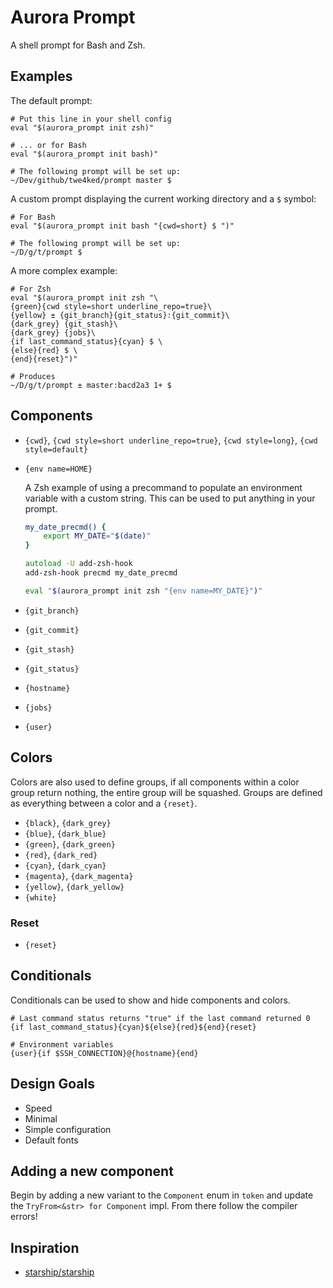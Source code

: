 # Aurora Prompt

A shell prompt for Bash and Zsh.

## Examples

The default prompt:

```
# Put this line in your shell config
eval "$(aurora_prompt init zsh)"

# ... or for Bash
eval "$(aurora_prompt init bash)"

# The following prompt will be set up:
~/Dev/github/twe4ked/prompt master $
```

A custom prompt displaying the current working directory and a `$` symbol:

```
# For Bash
eval "$(aurora_prompt init bash "{cwd=short} $ ")"

# The following prompt will be set up:
~/D/g/t/prompt $
```

A more complex example:

```
# For Zsh
eval "$(aurora_prompt init zsh "\
{green}{cwd style=short underline_repo=true}\
{yellow} ± {git_branch}{git_status}:{git_commit}\
{dark_grey} {git_stash}\
{dark_grey} {jobs}\
{if last_command_status}{cyan} $ \
{else}{red} $ \
{end}{reset}")"

# Produces
~/D/g/t/prompt ± master:bacd2a3 1+ $
```

## Components

- `{cwd}`, `{cwd style=short underline_repo=true}`, `{cwd style=long}`, `{cwd style=default}`
- `{env name=HOME}`

    A Zsh example of using a precommand to populate an environment variable with
    a custom string. This can be used to put anything in your prompt.

    ```zsh
    my_date_precmd() {
        export MY_DATE="$(date)"
    }

    autoload -U add-zsh-hook
    add-zsh-hook precmd my_date_precmd

    eval "$(aurora_prompt init zsh "{env name=MY_DATE}")"
    ```

- `{git_branch}`
- `{git_commit}`
- `{git_stash}`
- `{git_status}`
- `{hostname}`
- `{jobs}`
- `{user}`

## Colors

Colors are also used to define groups, if all components within a color group
return nothing, the entire group will be squashed. Groups are defined as
everything between a color and a `{reset}`.

- `{black}`, `{dark_grey}`
- `{blue}`, `{dark_blue}`
- `{green}`, `{dark_green}`
- `{red}`, `{dark_red}`
- `{cyan}`, `{dark_cyan}`
- `{magenta}`, `{dark_magenta}`
- `{yellow}`, `{dark_yellow}`
- `{white}`

### Reset

- `{reset}`

## Conditionals

Conditionals can be used to show and hide components and colors.

```
# Last command status returns "true" if the last command returned 0
{if last_command_status}{cyan}${else}{red}${end}{reset}

# Environment variables
{user}{if $SSH_CONNECTION}@{hostname}{end}
```

## Design Goals

- Speed
- Minimal
- Simple configuration
- Default fonts

## Adding a new component

Begin by adding a new variant to the `Component` enum in `token` and update the
`TryFrom<&str> for Component` impl. From there follow the compiler errors!

## Inspiration

- [starship/starship](https://github.com/starship/starship)
